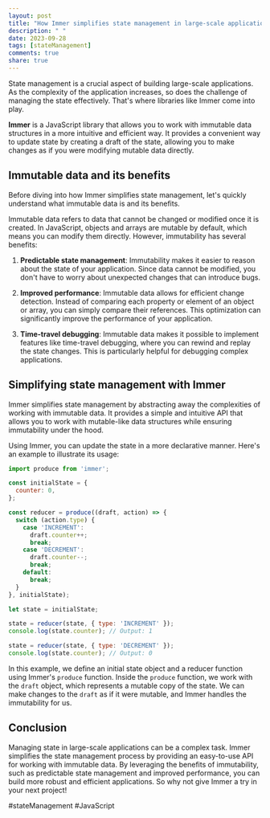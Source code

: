 ```yaml
---
layout: post
title: "How Immer simplifies state management in large-scale applications"
description: " "
date: 2023-09-28
tags: [stateManagement]
comments: true
share: true
---
```


State management is a crucial aspect of building large-scale applications. As the complexity of the application increases, so does the challenge of managing the state effectively. That's where libraries like Immer come into play.

**Immer** is a JavaScript library that allows you to work with immutable data structures in a more intuitive and efficient way. It provides a convenient way to update state by creating a draft of the state, allowing you to make changes as if you were modifying mutable data directly.

## Immutable data and its benefits

Before diving into how Immer simplifies state management, let's quickly understand what immutable data is and its benefits.

Immutable data refers to data that cannot be changed or modified once it is created. In JavaScript, objects and arrays are mutable by default, which means you can modify them directly. However, immutability has several benefits:

1. **Predictable state management**: Immutability makes it easier to reason about the state of your application. Since data cannot be modified, you don't have to worry about unexpected changes that can introduce bugs.

2. **Improved performance**: Immutable data allows for efficient change detection. Instead of comparing each property or element of an object or array, you can simply compare their references. This optimization can significantly improve the performance of your application.

3. **Time-travel debugging**: Immutable data makes it possible to implement features like time-travel debugging, where you can rewind and replay the state changes. This is particularly helpful for debugging complex applications.

## Simplifying state management with Immer

Immer simplifies state management by abstracting away the complexities of working with immutable data. It provides a simple and intuitive API that allows you to work with mutable-like data structures while ensuring immutability under the hood.

Using Immer, you can update the state in a more declarative manner. Here's an example to illustrate its usage:

```javascript
import produce from 'immer';

const initialState = {
  counter: 0,
};

const reducer = produce((draft, action) => {
  switch (action.type) {
    case 'INCREMENT':
      draft.counter++;
      break;
    case 'DECREMENT':
      draft.counter--;
      break;
    default:
      break;
  }
}, initialState);

let state = initialState;

state = reducer(state, { type: 'INCREMENT' });
console.log(state.counter); // Output: 1

state = reducer(state, { type: 'DECREMENT' });
console.log(state.counter); // Output: 0
```

In this example, we define an initial state object and a reducer function using Immer's `produce` function. Inside the `produce` function, we work with the `draft` object, which represents a mutable copy of the state. We can make changes to the `draft` as if it were mutable, and Immer handles the immutability for us.

## Conclusion

Managing state in large-scale applications can be a complex task. Immer simplifies the state management process by providing an easy-to-use API for working with immutable data. By leveraging the benefits of immutability, such as predictable state management and improved performance, you can build more robust and efficient applications. So why not give Immer a try in your next project!

#stateManagement #JavaScript